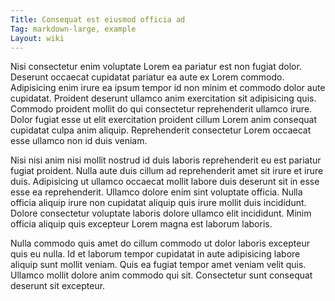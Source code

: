 ```yaml
---
Title: Consequat est eiusmod officia ad
Tag: markdown-large, example
Layout: wiki
---
```

Nisi consectetur enim voluptate Lorem ea pariatur est non fugiat dolor. Deserunt occaecat cupidatat pariatur ea aute ex Lorem commodo. Adipisicing enim irure ea ipsum tempor id non minim et commodo dolor aute cupidatat. Proident deserunt ullamco anim exercitation sit adipisicing quis. Commodo proident mollit do qui consectetur reprehenderit ullamco irure. Dolor fugiat esse ut elit exercitation proident cillum Lorem anim consequat cupidatat culpa anim aliquip. Reprehenderit consectetur Lorem occaecat esse ullamco non id duis veniam.

Nisi nisi anim nisi mollit nostrud id duis laboris reprehenderit eu est pariatur fugiat proident. Nulla aute duis cillum ad reprehenderit amet sit irure et irure duis. Adipisicing ut ullamco occaecat mollit labore duis deserunt sit in esse esse ea reprehenderit. Ullamco dolore enim sint voluptate officia. Nulla officia aliquip irure non cupidatat aliquip quis irure mollit duis incididunt. Dolore consectetur voluptate laboris dolore ullamco elit incididunt. Minim officia aliquip quis excepteur Lorem magna est laborum laboris.

Nulla commodo quis amet do cillum commodo ut dolor laboris excepteur quis eu nulla. Id et laborum tempor cupidatat in aute adipisicing labore aliquip sunt mollit veniam. Quis ea fugiat tempor amet veniam velit quis. Ullamco mollit dolore anim commodo qui sit. Consectetur sunt consequat deserunt sit excepteur.